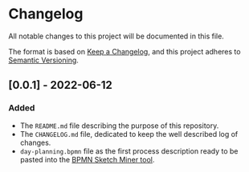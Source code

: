 # Changelog
All notable changes to this project will be documented in this file.

The format is based on [Keep a Changelog](https://keepachangelog.com/en/1.0.0/),
and this project adheres to [Semantic Versioning](https://semver.org/spec/v2.0.0.html).

## [0.0.1] - 2022-06-12
### Added
- The `README.md` file describing the purpose of this repository.
- The `CHANGELOG.md` file, dedicated to keep the well described log of changes.
- `day-planning.bpmn` file as the first process description ready to be pasted into the [BPMN Sketch Miner tool](https://www.bpmn-sketch-miner.ai/).